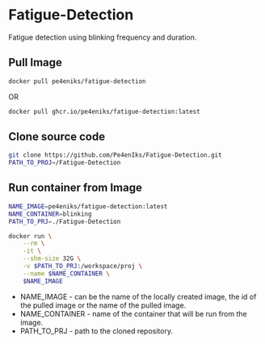 # Fatigue-Detection
Fatigue detection using blinking frequency and duration.

## Pull Image
```bash
docker pull pe4eniks/fatigue-detection
```
OR
```bash
docker pull ghcr.io/pe4eniks/fatigue-detection:latest
```


## Clone source code
```bash
git clone https://github.com/Pe4enIks/Fatigue-Detection.git
PATH_TO_PROJ=/Fatigue-Detection
```

## Run container from Image
```bash
NAME_IMAGE=pe4eniks/fatigue-detection:latest
NAME_CONTAINER=blinking
PATH_TO_PRJ=./Fatigue-Detection

docker run \
    --rm \
    -it \
    --shm-size 32G \
    -v $PATH_TO_PRJ:/workspace/proj \
    --name $NAME_CONTAINER \
    $NAME_IMAGE
```

- NAME_IMAGE - can be the name of the locally created image, the id of the pulled image or the name of the pulled image.
- NAME_CONTAINER - name of the container that will be run from the image.
- PATH_TO_PRJ - path to the cloned repository.
